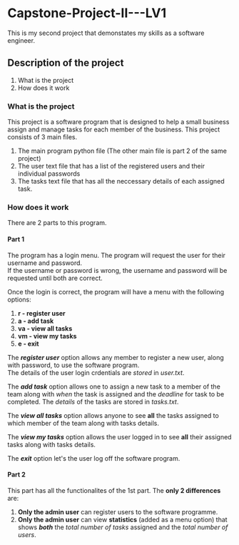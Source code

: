 # Capstone-Project-II---LV1
This is my second project that demonstates my skills as a software engineer.

## Description of the project
1. What is the project
2. How does it work

### What is the project
This project is a software program that is designed to help a small business assign and manage tasks for each member of the business.
This project consists of 3 main files.
1. The main program python file (The other main file is part 2 of the same project)
2. The user text file that has a list of the registered users and their individual passwords
3. The tasks text file that has all the neccessary details of each assigned task.

### How does it work
There are 2 parts to this program.

#### Part 1
The program has a login menu. The program will request the user for their username and password. <br/>
If the username or password is wrong, the username and password will be requested until both are correct.

Once the login is correct, the program will have a menu with the following options:
1. **r - register user**
2. **a - add task**
3. **va - view all tasks**
4. **vm - view my tasks**
5. **e - exit**

The **_register user_** option allows any member to register a new user, along with password, to use the software program.<br/>
The details of the user login crdentials are _stored_ in _user.txt_.

The **_add task_** option allows one to assign a new task to a member of the team along with _when_ the task is assigned and the _deadline_ for task to be completed.
The _details_ of the tasks are stored in _tasks.txt_.

The **_view all tasks_** option allows anyone to see **all** the tasks assigned to which member of the team along with tasks details.

The **_view my tasks_** option allows the user logged in to see **all** their assigned tasks along with tasks details.

The **_exit_** option let's the user log off the software program.

#### Part 2
This part has all the functionalites of the 1st part. The **only 2 differences** are:
1. **Only the admin user** can register users to the software programme.
2. **Only the admin user** can view **statistics** (added as a menu option) that shows **_both_** the _total number of tasks_ assigned and the _total number of users_.
